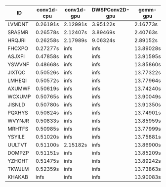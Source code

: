 |ID|conv1d-cpu|conv1d-gpu|DWSPConv2D-gpu|gemm-gpu|avg|
|-|-|-|-|-|-|
|LVMDNT|0.26191s|2.12991s|3.95122s|2.16773s|2.12769s|
|SRASMR|0.26578s|2.12407s|3.89469s|2.40763s|2.17304s|
|HRQJRI|0.26258s|2.17989s|9.06324s|2.89152s|3.59931s|
|FHCXPO|0.27277s|infs|infs|13.89028s|infs|
|ASJXFI|0.47858s|infs|infs|13.91595s|infs|
|YSWVNF|0.48668s|infs|infs|13.85860s|infs|
|JIXTQC|0.50526s|infs|infs|13.77322s|infs|
|LMHEQI|0.50572s|infs|infs|13.77964s|infs|
|AXUMWF|0.50619s|infs|infs|13.74240s|infs|
|WCXUMP|0.50765s|infs|infs|13.90049s|infs|
|JISNLD|0.50780s|infs|infs|13.91350s|infs|
|PQXHYS|0.50824s|infs|infs|13.74901s|infs|
|WVYNJR|0.50833s|infs|infs|13.85959s|infs|
|MRHTFS|0.50985s|infs|infs|13.77999s|infs|
|YSYILE|0.51020s|infs|infs|13.75881s|infs|
|UULTVT|0.51100s|2.15182s|infs|13.86900s|infs|
|DOMPZP|0.51151s|infs|infs|13.85209s|infs|
|YZHOHT|0.51475s|infs|infs|13.89242s|infs|
|TKWJLM|0.52359s|infs|infs|13.73863s|infs|
|KHAKAB|infs|infs|infs|13.90083s|infs|
